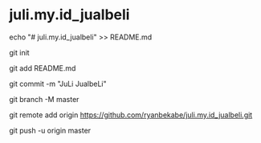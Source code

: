 # juli.my.id_jualbeli

echo "# juli.my.id_jualbeli" >> README.md

git init

git add README.md

git commit -m "JuLi JualbeLi"

git branch -M master

git remote add origin https://github.com/ryanbekabe/juli.my.id_jualbeli.git

git push -u origin master

